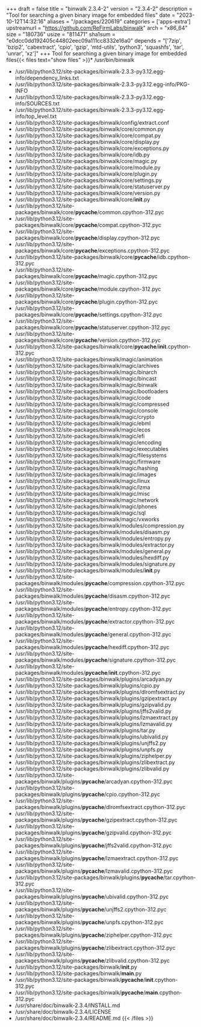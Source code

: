 +++
draft = false
title = "binwalk 2.3.4-2"
version = "2.3.4-2"
description = "Tool for searching a given binary image for embedded files"
date = "2023-10-12T14:32:16"
aliases = "/packages/220619"
categories = ['apps-extra']
upstreamurl = "https://github.com/ReFirmLabs/binwalk"
arch = "x86_64"
size = "180736"
usize = "811471"
sha1sum = "e0dcc0dd192405c44802eec09a111cc8332e16a0"
depends = "['7zip', 'bzip2', 'cabextract', 'cpio', 'gzip', 'mtd-utils', 'python3', 'squashfs', 'tar', 'unrar', 'xz']"
+++
Tool for searching a given binary image for embedded files{{< files text="show files" >}}* /usr/bin/binwalk
* /usr/lib/python3.12/site-packages/binwalk-2.3.3-py3.12.egg-info/dependency_links.txt
* /usr/lib/python3.12/site-packages/binwalk-2.3.3-py3.12.egg-info/PKG-INFO
* /usr/lib/python3.12/site-packages/binwalk-2.3.3-py3.12.egg-info/SOURCES.txt
* /usr/lib/python3.12/site-packages/binwalk-2.3.3-py3.12.egg-info/top_level.txt
* /usr/lib/python3.12/site-packages/binwalk/config/extract.conf
* /usr/lib/python3.12/site-packages/binwalk/core/common.py
* /usr/lib/python3.12/site-packages/binwalk/core/compat.py
* /usr/lib/python3.12/site-packages/binwalk/core/display.py
* /usr/lib/python3.12/site-packages/binwalk/core/exceptions.py
* /usr/lib/python3.12/site-packages/binwalk/core/idb.py
* /usr/lib/python3.12/site-packages/binwalk/core/magic.py
* /usr/lib/python3.12/site-packages/binwalk/core/module.py
* /usr/lib/python3.12/site-packages/binwalk/core/plugin.py
* /usr/lib/python3.12/site-packages/binwalk/core/settings.py
* /usr/lib/python3.12/site-packages/binwalk/core/statuserver.py
* /usr/lib/python3.12/site-packages/binwalk/core/version.py
* /usr/lib/python3.12/site-packages/binwalk/core/__init__.py
* /usr/lib/python3.12/site-packages/binwalk/core/__pycache__/common.cpython-312.pyc
* /usr/lib/python3.12/site-packages/binwalk/core/__pycache__/compat.cpython-312.pyc
* /usr/lib/python3.12/site-packages/binwalk/core/__pycache__/display.cpython-312.pyc
* /usr/lib/python3.12/site-packages/binwalk/core/__pycache__/exceptions.cpython-312.pyc
* /usr/lib/python3.12/site-packages/binwalk/core/__pycache__/idb.cpython-312.pyc
* /usr/lib/python3.12/site-packages/binwalk/core/__pycache__/magic.cpython-312.pyc
* /usr/lib/python3.12/site-packages/binwalk/core/__pycache__/module.cpython-312.pyc
* /usr/lib/python3.12/site-packages/binwalk/core/__pycache__/plugin.cpython-312.pyc
* /usr/lib/python3.12/site-packages/binwalk/core/__pycache__/settings.cpython-312.pyc
* /usr/lib/python3.12/site-packages/binwalk/core/__pycache__/statuserver.cpython-312.pyc
* /usr/lib/python3.12/site-packages/binwalk/core/__pycache__/version.cpython-312.pyc
* /usr/lib/python3.12/site-packages/binwalk/core/__pycache__/__init__.cpython-312.pyc
* /usr/lib/python3.12/site-packages/binwalk/magic/animation
* /usr/lib/python3.12/site-packages/binwalk/magic/archives
* /usr/lib/python3.12/site-packages/binwalk/magic/binarch
* /usr/lib/python3.12/site-packages/binwalk/magic/bincast
* /usr/lib/python3.12/site-packages/binwalk/magic/binwalk
* /usr/lib/python3.12/site-packages/binwalk/magic/bootloaders
* /usr/lib/python3.12/site-packages/binwalk/magic/code
* /usr/lib/python3.12/site-packages/binwalk/magic/compressed
* /usr/lib/python3.12/site-packages/binwalk/magic/console
* /usr/lib/python3.12/site-packages/binwalk/magic/crypto
* /usr/lib/python3.12/site-packages/binwalk/magic/ebml
* /usr/lib/python3.12/site-packages/binwalk/magic/ecos
* /usr/lib/python3.12/site-packages/binwalk/magic/efi
* /usr/lib/python3.12/site-packages/binwalk/magic/encoding
* /usr/lib/python3.12/site-packages/binwalk/magic/executables
* /usr/lib/python3.12/site-packages/binwalk/magic/filesystems
* /usr/lib/python3.12/site-packages/binwalk/magic/firmware
* /usr/lib/python3.12/site-packages/binwalk/magic/hashing
* /usr/lib/python3.12/site-packages/binwalk/magic/images
* /usr/lib/python3.12/site-packages/binwalk/magic/linux
* /usr/lib/python3.12/site-packages/binwalk/magic/lzma
* /usr/lib/python3.12/site-packages/binwalk/magic/misc
* /usr/lib/python3.12/site-packages/binwalk/magic/network
* /usr/lib/python3.12/site-packages/binwalk/magic/phones
* /usr/lib/python3.12/site-packages/binwalk/magic/sql
* /usr/lib/python3.12/site-packages/binwalk/magic/vxworks
* /usr/lib/python3.12/site-packages/binwalk/modules/compression.py
* /usr/lib/python3.12/site-packages/binwalk/modules/disasm.py
* /usr/lib/python3.12/site-packages/binwalk/modules/entropy.py
* /usr/lib/python3.12/site-packages/binwalk/modules/extractor.py
* /usr/lib/python3.12/site-packages/binwalk/modules/general.py
* /usr/lib/python3.12/site-packages/binwalk/modules/hexdiff.py
* /usr/lib/python3.12/site-packages/binwalk/modules/signature.py
* /usr/lib/python3.12/site-packages/binwalk/modules/__init__.py
* /usr/lib/python3.12/site-packages/binwalk/modules/__pycache__/compression.cpython-312.pyc
* /usr/lib/python3.12/site-packages/binwalk/modules/__pycache__/disasm.cpython-312.pyc
* /usr/lib/python3.12/site-packages/binwalk/modules/__pycache__/entropy.cpython-312.pyc
* /usr/lib/python3.12/site-packages/binwalk/modules/__pycache__/extractor.cpython-312.pyc
* /usr/lib/python3.12/site-packages/binwalk/modules/__pycache__/general.cpython-312.pyc
* /usr/lib/python3.12/site-packages/binwalk/modules/__pycache__/hexdiff.cpython-312.pyc
* /usr/lib/python3.12/site-packages/binwalk/modules/__pycache__/signature.cpython-312.pyc
* /usr/lib/python3.12/site-packages/binwalk/modules/__pycache__/__init__.cpython-312.pyc
* /usr/lib/python3.12/site-packages/binwalk/plugins/arcadyan.py
* /usr/lib/python3.12/site-packages/binwalk/plugins/cpio.py
* /usr/lib/python3.12/site-packages/binwalk/plugins/dlromfsextract.py
* /usr/lib/python3.12/site-packages/binwalk/plugins/gzipextract.py
* /usr/lib/python3.12/site-packages/binwalk/plugins/gzipvalid.py
* /usr/lib/python3.12/site-packages/binwalk/plugins/jffs2valid.py
* /usr/lib/python3.12/site-packages/binwalk/plugins/lzmaextract.py
* /usr/lib/python3.12/site-packages/binwalk/plugins/lzmavalid.py
* /usr/lib/python3.12/site-packages/binwalk/plugins/tar.py
* /usr/lib/python3.12/site-packages/binwalk/plugins/ubivalid.py
* /usr/lib/python3.12/site-packages/binwalk/plugins/unjffs2.py
* /usr/lib/python3.12/site-packages/binwalk/plugins/unpfs.py
* /usr/lib/python3.12/site-packages/binwalk/plugins/ziphelper.py
* /usr/lib/python3.12/site-packages/binwalk/plugins/zlibextract.py
* /usr/lib/python3.12/site-packages/binwalk/plugins/zlibvalid.py
* /usr/lib/python3.12/site-packages/binwalk/plugins/__pycache__/arcadyan.cpython-312.pyc
* /usr/lib/python3.12/site-packages/binwalk/plugins/__pycache__/cpio.cpython-312.pyc
* /usr/lib/python3.12/site-packages/binwalk/plugins/__pycache__/dlromfsextract.cpython-312.pyc
* /usr/lib/python3.12/site-packages/binwalk/plugins/__pycache__/gzipextract.cpython-312.pyc
* /usr/lib/python3.12/site-packages/binwalk/plugins/__pycache__/gzipvalid.cpython-312.pyc
* /usr/lib/python3.12/site-packages/binwalk/plugins/__pycache__/jffs2valid.cpython-312.pyc
* /usr/lib/python3.12/site-packages/binwalk/plugins/__pycache__/lzmaextract.cpython-312.pyc
* /usr/lib/python3.12/site-packages/binwalk/plugins/__pycache__/lzmavalid.cpython-312.pyc
* /usr/lib/python3.12/site-packages/binwalk/plugins/__pycache__/tar.cpython-312.pyc
* /usr/lib/python3.12/site-packages/binwalk/plugins/__pycache__/ubivalid.cpython-312.pyc
* /usr/lib/python3.12/site-packages/binwalk/plugins/__pycache__/unjffs2.cpython-312.pyc
* /usr/lib/python3.12/site-packages/binwalk/plugins/__pycache__/unpfs.cpython-312.pyc
* /usr/lib/python3.12/site-packages/binwalk/plugins/__pycache__/ziphelper.cpython-312.pyc
* /usr/lib/python3.12/site-packages/binwalk/plugins/__pycache__/zlibextract.cpython-312.pyc
* /usr/lib/python3.12/site-packages/binwalk/plugins/__pycache__/zlibvalid.cpython-312.pyc
* /usr/lib/python3.12/site-packages/binwalk/__init__.py
* /usr/lib/python3.12/site-packages/binwalk/__main__.py
* /usr/lib/python3.12/site-packages/binwalk/__pycache__/__init__.cpython-312.pyc
* /usr/lib/python3.12/site-packages/binwalk/__pycache__/__main__.cpython-312.pyc
* /usr/share/doc/binwalk-2.3.4/INSTALL.md
* /usr/share/doc/binwalk-2.3.4/LICENSE
* /usr/share/doc/binwalk-2.3.4/README.md
{{< /files >}}